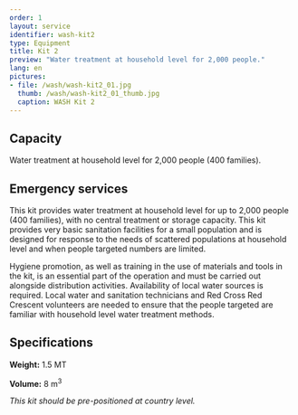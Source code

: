 ```yaml
---
order: 1
layout: service
identifier: wash-kit2
type: Equipment
title: Kit 2
preview: "Water treatment at household level for 2,000 people."
lang: en
pictures:
- file: /wash/wash-kit2_01.jpg
  thumb: /wash/wash-kit2_01_thumb.jpg
  caption: WASH Kit 2
---
```


## Capacity

Water treatment at household level for 2,000 people (400 families).

## Emergency services

This kit provides water treatment at household level for up to 2,000 people (400 families), with no central treatment or storage capacity. This kit provides very basic sanitation facilities for a small population and is designed for response to the needs of scattered populations at household level and when people targeted numbers are limited.

Hygiene promotion, as well as training in the use of materials and tools in the kit, is an essential part of the operation and must be carried out alongside distribution activities. Availability of local water sources is required. Local water and sanitation technicians and Red Cross Red Crescent volunteers are needed to ensure that the people targeted are familiar with household level water treatment methods.

## Specifications

**Weight:** 1.5 MT 

**Volume:** 8 m<sup>3</sup>

_This kit should be pre-positioned at country level._

